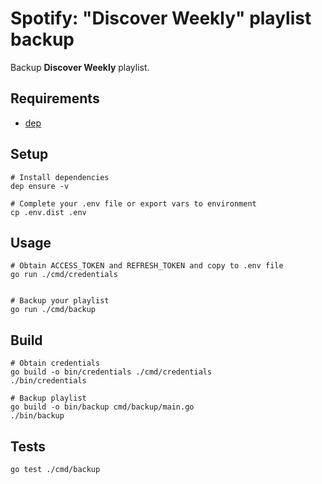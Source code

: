 # Spotify: "Discover Weekly" playlist backup

Backup **Discover Weekly** playlist.

## Requirements

- [dep](https://golang.github.io/dep/)

## Setup

```shell
# Install dependencies
dep ensure -v

# Complete your .env file or export vars to environment
cp .env.dist .env
```

## Usage

```shell
# Obtain ACCESS_TOKEN and REFRESH_TOKEN and copy to .env file
go run ./cmd/credentials


# Backup your playlist
go run ./cmd/backup
```

## Build

```shell
# Obtain credentials
go build -o bin/credentials ./cmd/credentials
./bin/credentials

# Backup playlist
go build -o bin/backup cmd/backup/main.go
./bin/backup
```

## Tests

```shell
go test ./cmd/backup
```
